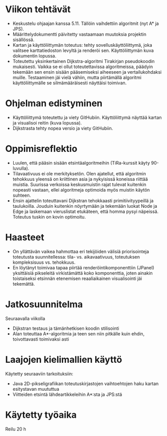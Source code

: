# Viikon tehtävät

-   Keskustelu ohjaajan kanssa 5.11. Tällöin vaihdettiin algoritmit (nyt A\* ja JPS).
-   Määrittelydokumentti päivitetty vastaamaan muutoksia projektin sisällössä.
-   Kartan ja käyttöliittymän toteutus: tehty sovelluskäyttöliittymä, joka valitsee karttatiedoston levyltä ja renderöi sen. Käyttöliittymän kuva dokumentin lopussa.
-   Toteutettu yksinkertainen Dijkstra-algoritmi Tirakirjan pseudokoodin mukaisesti. Vaikka se ei ollut toteutettavissa algoritmeissa, päädyin tekemään sen ensin sisään pääsemiseksi aiheeseen ja vertailukohdaksi muille. Testaaminen jäi vielä vähiin, mutta piirtämällä algoritmi käyttöliittymälle se silmämääräisesti näyttäisi toimivan.

# Ohjelman edistyminen

-   Käyttöliittymä toteutettu ja viety GitHubiin. Käyttöliittymä näyttää kartan ja visualisoi reitin (kuva lopussa).
-   Dijkstrasta tehty nopea versio ja viety GitHubiin.

# Oppimisreflektio

-   Luulen, että pääsin sisään etsintäalgoritmeihin (TiRa-kurssit käyty 90-luvulla).
-   Tilavaativuus ei ole merkityksetön. Olen ajatellut, että algoritmin tehokkuus yleensä on kriittinen asia ja nykyisissä koneissa riittää muistia. Suurissa verkoissa keskusmuistin rajat tulevat kuitenkin nopeasti vastaan, ellei algoritmeja optimoida myös muistin käytön suhteen.
-   Ensin ajattelin toteuttavani Dijkstran tehokkaasti primitiivityypeillä ja taulukoilla. Jouduin kuitenkin nöyrtymään ja tekemään luokat Node ja Edge ja laskemaan vieruslistat etukäteen, että homma pysyi näpeissä. Toteutus tuskin on kovin optimoitu.

# Haasteet

-   On yllättävän vaikea hahmottaa eri tekijöiden välisiä priorisointeja toteutusta suunnitellessa: tila- vs. aikavaativuus, toteutuksen kompleksisuus vs. tehokkuus.
-   En löytänyt toimivaa tapaa piirtää renderöintikomponenttiin (JPanel) yksittäisiä pikseleitä virkistämättä koko komponenttia, joten ainakin toistaiseksi etsinnän etenemisen reaaliaikainen visualisointi jäi tekemättä.

# Jatkosuunnitelma

Seuraavalla viikolla

-   Dijkstran testaus ja tämänhetkisen koodin stilisointi
-   Alan toteuttaa A\*-algoritmia ja teen sen niin pitkälle kuin ehdin, toivottavasti toimivaksi asti

# Laajojen kielimallien käyttö

Käytetty seuraaviin tarkoituksiin:

-   Java 2D-pikseligrafiikan toteutuskirjastojen vaihtoehtojen haku kartan esitystavan muututtua
-   Viitteiden etsintä lähdeartikkeleihin A\*:sta ja JPS:stä

# Käytetty työaika

Reilu 20 h
